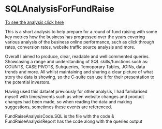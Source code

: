 # SQLAnalysisForFundRaise

[To see the analysis click here](https://github.com/R9JJAYL/SQLAnalysisForFundRaise/blob/main/FundRaiseAnalysisReport.pdf)

This is a short analysis to help prepare for a round of fund raising with some key metrics how the business has progressed over the years covering various analysis of the business online performance, such as click through rates, conversion rates, website traffic source analysis and more.

Overall I aimed to produce, clear, readable and well commented queries. Showcasing a range and understanding of SQL skills/functions such as: COUNTS, CASE PIVOTS, Subqueries, Temoporary Tables, JOINs, data trends and more. All whilst maintaining and sharing a clear picture of what story the data is showing, so the C-suite can use it for their presentation to the potential investors.

Having used this dataset previously for other analysis, I had familarised myself with times/events such as when website changes and product changes had been made, so when reading the data and making suggestions, sometimes these events are referenced.

FundRaiseAnalysisCode.SQL is the file with the code & FundRaiseAnalysisReport has the code along with the queries output
